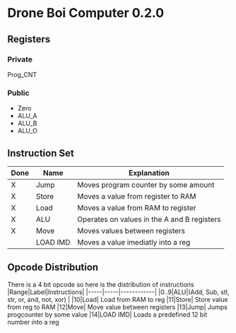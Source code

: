 # Drone Boi Computer 0.2.0
## Registers
### Private
Prog_CNT
### Public
- Zero
- ALU_A
- ALU_B
- ALU_O

## Instruction Set
| Done | Name | Explanation
|------|------|------------
|X|Jump|Moves program counter by some amount
|X|Store|Moves a value from register to RAM
|X|Load|Moves a value from RAM to register
|X|ALU|Operates on values in the A and B registers
|X|Move|Moves values between registers
| |LOAD IMD| Moves a value imediatly into a reg

## Opcode Distribution
There is a 4 bit opcode so here is the distribution of instructions
|Range|Label|Instructions|
|-----|-----|------------|
|0..9|ALU|(Add, Sub, stl, str, or, and, not, xor) |
|10|Load| Load from RAM to reg
|11|Store| Store value from reg to RAM
|12|Move| Move value between registers
|13|Jump| Jumps progcounter by some value
|14|LOAD IMD| Loads a predefined 12 bit number into a reg

